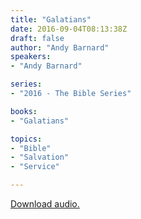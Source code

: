 ```yaml
---
title: "Galatians"
date: 2016-09-04T08:13:38Z
draft: false
author: "Andy Barnard"
speakers:
- "Andy Barnard"

series:
- "2016 - The Bible Series"

books:
- "Galatians"

topics:
- "Bible"
- "Salvation"
- "Service"

---
```

[Download audio.](https://s3-eu-west-1.amazonaws.com/renownchurch/sermons/2016/09/2016-09-04_Galatians_LQ.mp3)